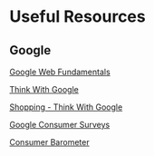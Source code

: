 # Useful Resources


## Google

[Google Web Fundamentals](https://developers.google.com/web/fundamentals/)


[Think With Google](https://www.thinkwithgoogle.com/)

[Shopping - Think With Google](https://shopping.thinkwithgoogle.com/)

[Google Consumer Surveys]()

[Consumer Barometer](https://www.consumerbarometer.com/en/)

